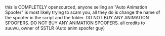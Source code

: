 this is COMPLETELY opensourced, anyone selling an "Auto Animation Spoofer" is most likely trying to scam you, all they do is change the name of the spoofer in the script and the folder.
DO NOT BUY ANY ANIMATION SPOOFERS.
DO NOT BUY ANY ANIMATION SPOOFERS.
all credits to suuwu, owner of SSTLR (Auto anim spoofer guy)
